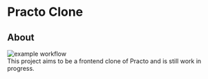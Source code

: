 # Practo Clone

## About
![example workflow](https://github.com/manand881/practo-clone/actions/workflows/node.js.yml/badge.svg)<br>
This project aims to be a frontend clone of Practo and is still work in progress.